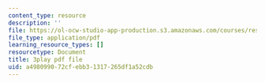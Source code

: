 ```yaml
---
content_type: resource
description: ''
file: https://ol-ocw-studio-app-production.s3.amazonaws.com/courses/res-ll-005-mathematics-of-big-data-and-machine-learning-january-iap-2020/a498099072cfebb31317265df1a52cdb_P5SjikeOHr0.pdf
file_type: application/pdf
learning_resource_types: []
resourcetype: Document
title: 3play pdf file
uid: a4980990-72cf-ebb3-1317-265df1a52cdb
---
```

